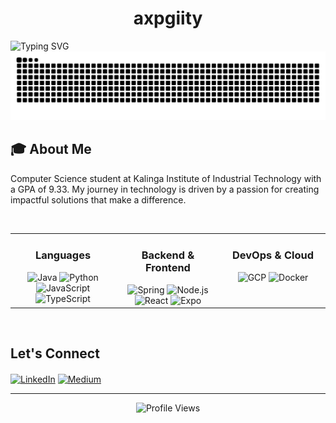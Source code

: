 <h1 align="center" > axpgiity  </h1>
 <img src="https://readme-typing-svg.demolab.com?font=Fira+Code&pause=5&width=435&lines=Full+Stack+Developer;AI%2FML+Enthusiast;Problem+Solver;Innovation+Driver" alt="Typing SVG" />
<!-- Snake Animation -->
<div align="center">
  <img src="https://raw.githubusercontent.com/kaushikjadhav01/kaushikjadhav01/output/github-contribution-grid-snake.svg" alt="snake animation" />
</div>

<h2>🎓 About Me</h2>
<p>Computer Science student at Kalinga Institute of Industrial Technology with a GPA of 9.33. My journey in technology is driven by a passion for creating impactful solutions that make a difference.</p>
<br><table>
  <tr>
    <td valign="top" width="33%">
    <h3 align="center">Languages</h3>
    <div align="center">
      <img src="https://img.shields.io/badge/Java-%23ED8B00.svg?style=flat-square&logo=java&logoColor=white" alt="Java" />
      <img src="https://img.shields.io/badge/Python-%233776AB.svg?style=flat-square&logo=python&logoColor=white" alt="Python" />
      <img src="https://img.shields.io/badge/JavaScript-%23F7DF1E.svg?style=flat-square&logo=javascript&logoColor=black" alt="JavaScript" />
      <img src="https://img.shields.io/badge/TypeScript-%23007ACC.svg?style=flat-square&logo=typescript&logoColor=white" alt="TypeScript" />
    </div>
    </td>
    <td valign="top" width="33%">
    <h3 align="center">Backend & Frontend</h3>
    <div align="center">
      <img src="https://img.shields.io/badge/Spring-%236DB33F.svg?style=flat-square&logo=spring&logoColor=white" alt="Spring" />
      <img src="https://img.shields.io/badge/Node.js-%23339933.svg?style=flat-square&logo=nodedotjs&logoColor=white" alt="Node.js" />
      <img src="https://img.shields.io/badge/React-%2361DAFB.svg?style=flat-square&logo=react&logoColor=black" alt="React" />
      <img src="https://img.shields.io/badge/Expo-%23000000.svg?style=flat-square&logo=expo&logoColor=white" alt="Expo" />
    </div>
    </td>
    <td valign="top" width="33%">
    <h3 align="center">DevOps & Cloud</h3>
    <div align="center">
      <img src="https://img.shields.io/badge/Google%20Cloud-%234285F4.svg?style=flat-square&logo=google-cloud&logoColor=white" alt="GCP" />
      <img src="https://img.shields.io/badge/Docker-%232496ED.svg?style=flat-square&logo=docker&logoColor=white" alt="Docker" /> 
    </div>
    </td>
  </tr>
</table>

<br><h2>   Let's Connect </h2>

<p align="left">
<a href="your-linkedin-url" target="blank"><img align="center" src="https://raw.githubusercontent.com/rahuldkjain/github-profile-readme-generator/master/src/images/icons/Social/linked-in-alt.svg" alt="LinkedIn" height="30" width="40" /></a>
<a href="your-medium-url" target="blank"><img align="center" src="https://raw.githubusercontent.com/rahuldkjain/github-profile-readme-generator/master/src/images/icons/Social/medium.svg" alt="Medium" height="30" width="40" /></a>
</p>

---

<p align="center">
  <img src="https://komarev.com/ghpvc/?username=akshansh-pandey&label=Profile%20views&color=0e75b6&style=flat" alt="Profile Views" />
</p>
